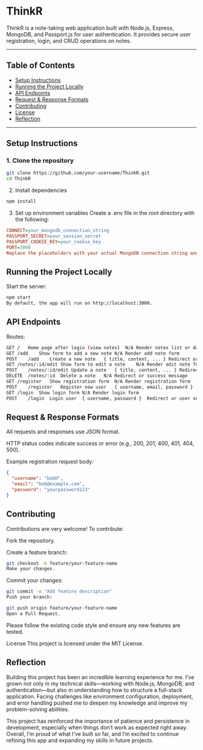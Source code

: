 # ThinkR

ThinkR is a note-taking web application built with Node.js, Express, MongoDB, and Passport.js for user authentication. It provides secure user registration, login, and CRUD operations on notes.

---

## Table of Contents

- [Setup Instructions](#setup-instructions)
- [Running the Project Locally](#running-the-project-locally)
- [API Endpoints](#api-endpoints)
- [Request & Response Formats](#request--response-formats)
- [Contributing](#contributing)
- [License](#license)
- [Reflection](#reflection)
  
---

## Setup Instructions

### 1. Clone the repository

```bash
git clone https://github.com/your-username/ThinkR.git
cd ThinkR
```

2. Install dependencies

```bash
npm install
```

3. Set up environment variables
Create a .env file in the root directory with the following:

```ini
CONNECT=your_mongodb_connection_string
PASSPORT_SECRET=your_session_secret
PASSPORT_COOKIE_KEY=your_cookie_key
PORT=3000
Replace the placeholders with your actual MongoDB connection string and secret keys.
```

## Running the Project Locally
Start the server:

```bash
npm start
By default, the app will run on http://localhost:3000.
```

## API Endpoints
Routes:

```bash
GET	/	Home page after login (view notes)	N/A	Render notes list or dashboard
GET	/add	Show form to add a new note	N/A	Render add note form
POST	/add	Create a new note	{ title, content, ... }	Redirect or success message
GET	/notes/:id/edit	Show form to edit a note	N/A	Render edit note form
POST	/notes/:id/edit	Update a note	{ title, content, ... }	Redirect or success message
DELETE	/notes/:id	Delete a note	N/A	Redirect or success message
GET	/register	Show registration form	N/A	Render registration form
POST	/register	Register new user	{ username, email, password }	Redirect or success message
GET	/login	Show login form	N/A	Render login form
POST	/login	Login user	{ username, password }	Redirect or user session setup
```

## Request & Response Formats
All requests and responses use JSON format.

HTTP status codes indicate success or error (e.g., 200, 201, 400, 401, 404, 500).

Example registration request body:
```json
{
  "username": "bobH",
  "email": "bob@example.com",
  "password": "yourpassword123"
}
```

## Contributing
Contributions are very welcome! To contribute:

Fork the repository.

Create a feature branch:

```bash
git checkout -b feature/your-feature-name
Make your changes.
```

Commit your changes:

```bash
git commit -m "Add feature description"
Push your branch:
```

```bash
git push origin feature/your-feature-name
Open a Pull Request.
```

Please follow the existing code style and ensure any new features are tested.

License
This project is licensed under the MIT License.

## Reflection 
Building this project has been an incredible learning experience for me. I’ve grown not only in my technical skills—working with Node.js, MongoDB, and authentication—but also in understanding how to structure a full-stack application. Facing challenges like environment configuration, deployment, and error handling pushed me to deepen my knowledge and improve my problem-solving abilities.

This project has reinforced the importance of patience and persistence in development, especially when things don’t work as expected right away. Overall, I’m proud of what I’ve built so far, and I’m excited to continue refining this app and expanding my skills in future projects.

